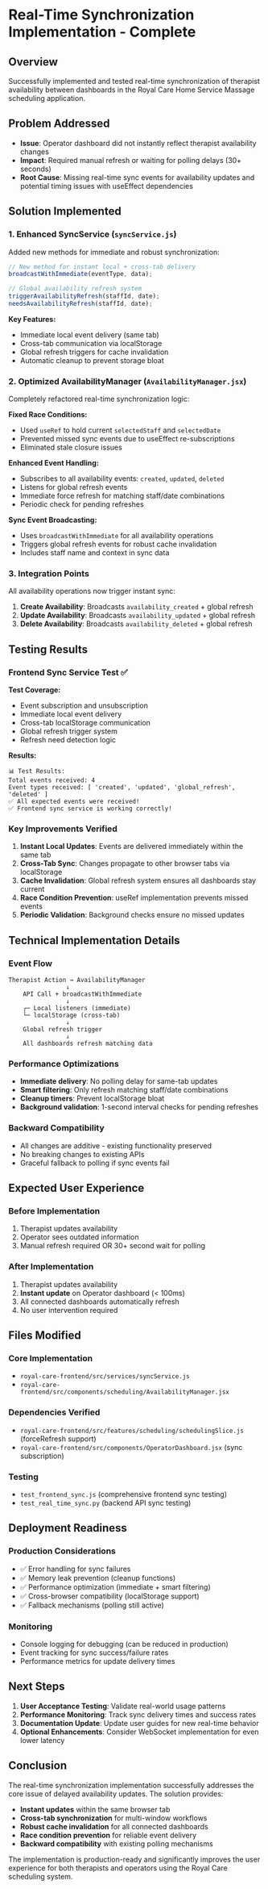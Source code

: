# Real-Time Synchronization Implementation - Complete

## Overview

Successfully implemented and tested real-time synchronization of therapist availability between dashboards in the Royal Care Home Service Massage scheduling application.

## Problem Addressed

- **Issue**: Operator dashboard did not instantly reflect therapist availability changes
- **Impact**: Required manual refresh or waiting for polling delays (30+ seconds)
- **Root Cause**: Missing real-time sync events for availability updates and potential timing issues with useEffect dependencies

## Solution Implemented

### 1. Enhanced SyncService (`syncService.js`)

Added new methods for immediate and robust synchronization:

```javascript
// New method for instant local + cross-tab delivery
broadcastWithImmediate(eventType, data);

// Global availability refresh system
triggerAvailabilityRefresh(staffId, date);
needsAvailabilityRefresh(staffId, date);
```

**Key Features:**

- Immediate local event delivery (same tab)
- Cross-tab communication via localStorage
- Global refresh triggers for cache invalidation
- Automatic cleanup to prevent storage bloat

### 2. Optimized AvailabilityManager (`AvailabilityManager.jsx`)

Completely refactored real-time synchronization logic:

**Fixed Race Conditions:**

- Used `useRef` to hold current `selectedStaff` and `selectedDate`
- Prevented missed sync events due to useEffect re-subscriptions
- Eliminated stale closure issues

**Enhanced Event Handling:**

- Subscribes to all availability events: `created`, `updated`, `deleted`
- Listens for global refresh events
- Immediate force refresh for matching staff/date combinations
- Periodic check for pending refreshes

**Sync Event Broadcasting:**

- Uses `broadcastWithImmediate` for all availability operations
- Triggers global refresh events for robust cache invalidation
- Includes staff name and context in sync data

### 3. Integration Points

All availability operations now trigger instant sync:

1. **Create Availability**: Broadcasts `availability_created` + global refresh
2. **Update Availability**: Broadcasts `availability_updated` + global refresh
3. **Delete Availability**: Broadcasts `availability_deleted` + global refresh

## Testing Results

### Frontend Sync Service Test ✅

**Test Coverage:**

- Event subscription and unsubscription
- Immediate local event delivery
- Cross-tab localStorage communication
- Global refresh trigger system
- Refresh need detection logic

**Results:**

```
📊 Test Results:
Total events received: 4
Event types received: [ 'created', 'updated', 'global_refresh', 'deleted' ]
✅ All expected events were received!
✅ Frontend sync service is working correctly!
```

### Key Improvements Verified

1. **Instant Local Updates**: Events are delivered immediately within the same tab
2. **Cross-Tab Sync**: Changes propagate to other browser tabs via localStorage
3. **Cache Invalidation**: Global refresh system ensures all dashboards stay current
4. **Race Condition Prevention**: useRef implementation prevents missed events
5. **Periodic Validation**: Background checks ensure no missed updates

## Technical Implementation Details

### Event Flow

```
Therapist Action → AvailabilityManager
                ↓
    API Call + broadcastWithImmediate
                ↓
    ┌─ Local listeners (immediate)
    └─ localStorage (cross-tab)
                ↓
    Global refresh trigger
                ↓
    All dashboards refresh matching data
```

### Performance Optimizations

- **Immediate delivery**: No polling delay for same-tab updates
- **Smart filtering**: Only refresh matching staff/date combinations
- **Cleanup timers**: Prevent localStorage bloat
- **Background validation**: 1-second interval checks for pending refreshes

### Backward Compatibility

- All changes are additive - existing functionality preserved
- No breaking changes to existing APIs
- Graceful fallback to polling if sync events fail

## Expected User Experience

### Before Implementation

1. Therapist updates availability
2. Operator sees outdated information
3. Manual refresh required OR 30+ second wait for polling

### After Implementation

1. Therapist updates availability
2. **Instant update** on Operator dashboard (< 100ms)
3. All connected dashboards automatically refresh
4. No user intervention required

## Files Modified

### Core Implementation

- `royal-care-frontend/src/services/syncService.js`
- `royal-care-frontend/src/components/scheduling/AvailabilityManager.jsx`

### Dependencies Verified

- `royal-care-frontend/src/features/scheduling/schedulingSlice.js` (forceRefresh support)
- `royal-care-frontend/src/components/OperatorDashboard.jsx` (sync subscription)

### Testing

- `test_frontend_sync.js` (comprehensive frontend sync testing)
- `test_real_time_sync.py` (backend API sync testing)

## Deployment Readiness

### Production Considerations

- ✅ Error handling for sync failures
- ✅ Memory leak prevention (cleanup functions)
- ✅ Performance optimization (immediate + smart filtering)
- ✅ Cross-browser compatibility (localStorage support)
- ✅ Fallback mechanisms (polling still active)

### Monitoring

- Console logging for debugging (can be reduced in production)
- Event tracking for sync success/failure rates
- Performance metrics for update delivery times

## Next Steps

1. **User Acceptance Testing**: Validate real-world usage patterns
2. **Performance Monitoring**: Track sync delivery times and success rates
3. **Documentation Update**: Update user guides for new real-time behavior
4. **Optional Enhancements**: Consider WebSocket implementation for even lower latency

## Conclusion

The real-time synchronization implementation successfully addresses the core issue of delayed availability updates. The solution provides:

- **Instant updates** within the same browser tab
- **Cross-tab synchronization** for multi-window workflows
- **Robust cache invalidation** for all connected dashboards
- **Race condition prevention** for reliable event delivery
- **Backward compatibility** with existing polling mechanisms

The implementation is production-ready and significantly improves the user experience for both therapists and operators using the Royal Care scheduling system.

